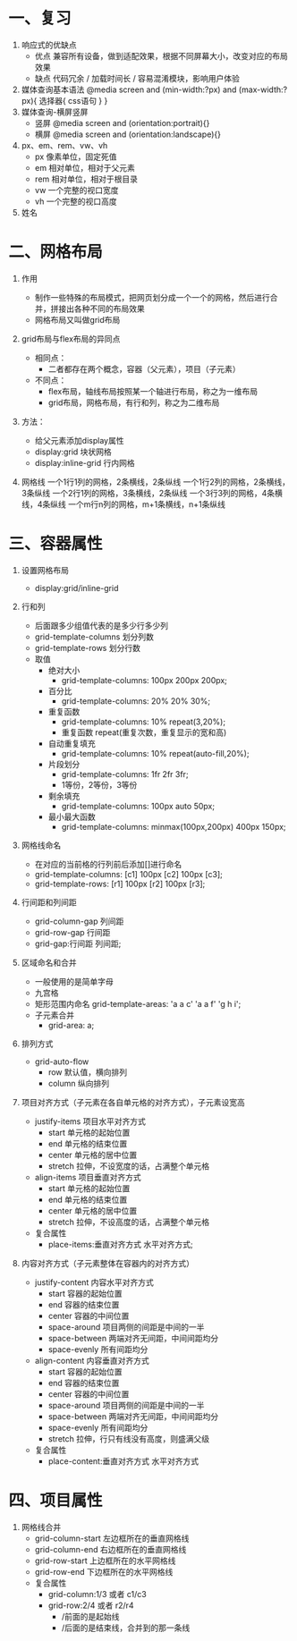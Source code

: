 # 一、复习
1. 响应式的优缺点
    - 优点 兼容所有设备，做到适配效果，根据不同屏幕大小，改变对应的布局效果
    - 缺点 代码冗余 / 加载时间长 / 容易混淆模块，影响用户体验
2. 媒体查询基本语法
    @media screen and (min-width:?px) and (max-width:?px){
        选择器{ css语句 }
    }
3. 媒体查询-横屏竖屏
    - 竖屏 @media screen and (orientation:portrait){}
    - 横屏 @media screen and (orientation:landscape){}
4. px、em、rem、vw、vh
    - px 像素单位，固定死值
    - em 相对单位，相对于父元素
    - rem 相对单位，相对于根目录
    - vw 一个完整的视口宽度
    - vh 一个完整的视口高度
5. 姓名

# 二、网格布局
1. 作用
    - 制作一些特殊的布局模式，把网页划分成一个一个的网格，然后进行合并，拼接出各种不同的布局效果
    - 网格布局又叫做grid布局

2. grid布局与flex布局的异同点
    - 相同点：
        - 二者都存在两个概念，容器（父元素），项目（子元素）
    - 不同点：
        - flex布局，轴线布局按照某一个轴进行布局，称之为一维布局
        - grid布局，网格布局，有行和列，称之为二维布局

3. 方法：
    - 给父元素添加display属性
    - display:grid 块状网格
    - display:inline-grid 行内网格

4. 网格线
    一个1行1列的网格，2条横线，2条纵线
    一个1行2列的网格，2条横线，3条纵线
    一个2行1列的网格，3条横线，2条纵线
    一个3行3列的网格，4条横线，4条纵线
    一个m行n列的网格，m+1条横线，n+1条纵线

# 三、容器属性
1. 设置网格布局
    - display:grid/inline-grid

2. 行和列
    - 后面跟多少组值代表的是多少行多少列
    - grid-template-columns 划分列数
    - grid-template-rows 划分行数
    - 取值
        - 绝对大小
            - grid-template-columns: 100px 200px 200px;
        - 百分比
            - grid-template-columns: 20% 20% 30%;
        - 重复函数
            - grid-template-columns: 10% repeat(3,20%);
            - 重复函数 repeat(重复次数，重复显示的宽和高)
        - 自动重复填充
            - grid-template-columns: 10% repeat(auto-fill,20%);
        - 片段划分
            - grid-template-columns: 1fr 2fr 3fr;
            - 1等份，2等份，3等份
        - 剩余填充
            - grid-template-columns: 100px auto 50px;
        - 最小最大函数
            - grid-template-columns: minmax(100px,200px) 400px 150px;

3. 网格线命名
    - 在对应的当前格的行列前后添加[]进行命名
    - grid-template-columns: [c1] 100px [c2] 100px [c3];
    - grid-template-rows: [r1] 100px [r2] 100px [r3];

4. 行间距和列间距
    - grid-column-gap 列间距
    - grid-row-gap 行间距
    - grid-gap:行间距 列间距;

5. 区域命名和合并
    - 一般使用的是简单字母
    - 九宫格
    - 矩形范围内命名
    grid-template-areas: 'a a c'
                         'a a f'
                         'g h i';
    - 子元素合并
        - grid-area: a;

6. 排列方式
    - grid-auto-flow
        - row 默认值，横向排列
        - column 纵向排列

7. 项目对齐方式（子元素在各自单元格的对齐方式），子元素设宽高
    - justify-items 项目水平对齐方式
        - start 单元格的起始位置
        - end 单元格的结束位置
        - center 单元格的居中位置
        - stretch 拉伸，不设宽度的话，占满整个单元格
    - align-items 项目垂直对齐方式
        - start 单元格的起始位置
        - end 单元格的结束位置
        - center 单元格的居中位置
        - stretch 拉伸，不设高度的话，占满整个单元格
    - 复合属性
        - place-items:垂直对齐方式 水平对齐方式;

8. 内容对齐方式（子元素整体在容器内的对齐方式）
    - justify-content 内容水平对齐方式
        - start 容器的起始位置
        - end 容器的结束位置
        - center 容器的中间位置
        - space-around 项目两侧的间距是中间的一半
        - space-between 两端对齐无间距，中间间距均分
        - space-evenly 所有间距均分
    - align-content 内容垂直对齐方式
        - start 容器的起始位置
        - end 容器的结束位置
        - center 容器的中间位置
        - space-around 项目两侧的间距是中间的一半
        - space-between 两端对齐无间距，中间间距均分
        - space-evenly 所有间距均分
        - stretch 拉伸，行只有线没有高度，则盛满父级
    - 复合属性
        - place-content:垂直对齐方式 水平对齐方式
        
# 四、项目属性
1. 网格线合并
    - grid-column-start 左边框所在的垂直网格线
    - grid-column-end 右边框所在的垂直网格线
    - grid-row-start 上边框所在的水平网格线
    - grid-row-end 下边框所在的水平网格线
    - 复合属性
        - grid-column:1/3 或者 c1/c3
        - grid-row:2/4 或者 r2/r4
            - /前面的是起始线
            - /后面的是结束线，合并到的那一条线